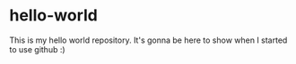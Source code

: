 # hello-world

This is my hello world repository. It's gonna be here to show when I started to use github :)
